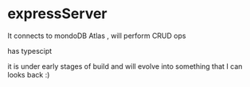 # expressServer

It connects to mondoDB Atlas , will perform CRUD ops

has typescipt 

it is under early stages of build and will evolve into something that I can looks back :)
